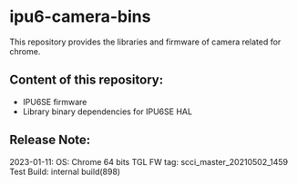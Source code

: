 # ipu6-camera-bins

This repository provides the libraries and firmware of camera related for chrome.

## Content of this repository:
* IPU6SE firmware
* Library binary dependencies for IPU6SE HAL

## Release Note:
2023-01-11:
OS:           Chrome 64 bits
TGL FW tag:   scci_master_20210502_1459
Test Build:   internal build(898)
